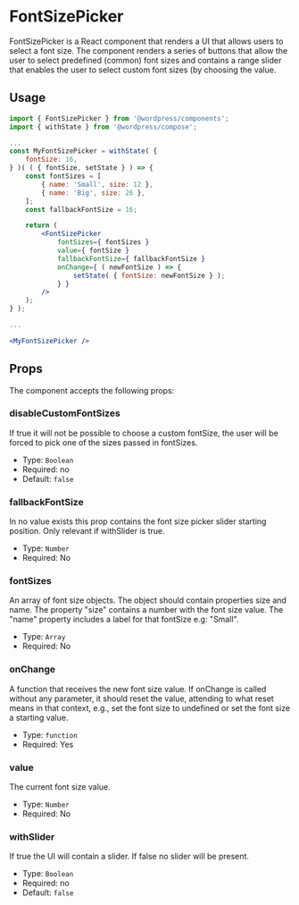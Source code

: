 # FontSizePicker

FontSizePicker is a React component that renders a UI that allows users to select a font size.
The component renders a series of buttons that allow the user to select predefined (common) font sizes and contains a range slider that enables the user to select custom font sizes (by choosing the value.

## Usage


```jsx
import { FontSizePicker } from '@wordpress/components';
import { withState } from '@wordpress/compose';

...
const MyFontSizePicker = withState( {
	fontSize: 16,
} )( ( { fontSize, setState } ) => {
	const fontSizes = [
		{ name: 'Small', size: 12 },
		{ name: 'Big', size: 26 },
	];
	const fallbackFontSize = 16;

	return (
		<FontSizePicker
			fontSizes={ fontSizes }
			value={ fontSize }
			fallbackFontSize={ fallbackFontSize }
			onChange={ ( newFontSize ) => {
				setState( { fontSize: newFontSize } );
			} }
		/>
	);
} );

...

<MyFontSizePicker />
```

## Props

The component accepts the following props:

### disableCustomFontSizes

If true it will not be possible to choose a custom fontSize, the user will be forced to pick one of the sizes passed in fontSizes.

- Type: `Boolean`
- Required: no
- Default: `false`

### fallbackFontSize

In no value exists this prop contains the font size picker slider starting position. Only relevant if withSlider is true.

- Type: `Number`
- Required: No

### fontSizes

An array of font size objects. The object should contain properties size and name.
The property "size" contains a number with the font size value. The "name" property includes a label for that fontSize e.g: "Small".

- Type: `Array`
- Required: No

### onChange

A function that receives the new font size value.
If onChange is called without any parameter, it should reset the value, attending to what reset means in that context, e.g., set the font size to undefined or set the font size a starting value.

- Type: `function`
- Required: Yes

### value

The current font size value.

- Type: `Number`
- Required: No

### withSlider

If true the UI will contain a slider. If false no slider will be present.

- Type: `Boolean`
- Required: no
- Default: `false`
